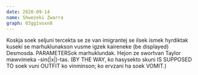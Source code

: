 ```yaml
---
date: 2020-09-14
name: Shwezeki Zwarra
graph: 03gg1voxn8
---
```


Koskja soek seljuni tercekta se ze van imigrantej se ilsek ismek hyrdiktak kuseki se marhuklunakson vusme igzek kaireneke (be displayed) Desmosda. PARAMETERSok marhuklundak. Hejon ze swortvan Taylor mawvimeka -sin(|x|)-tas. (BY THE WAY, ko hasysekto skuni IS SUPPOSED TO soek vuni OUTFIT ko vinminson; ko ervzani ha soek VOMIT.)